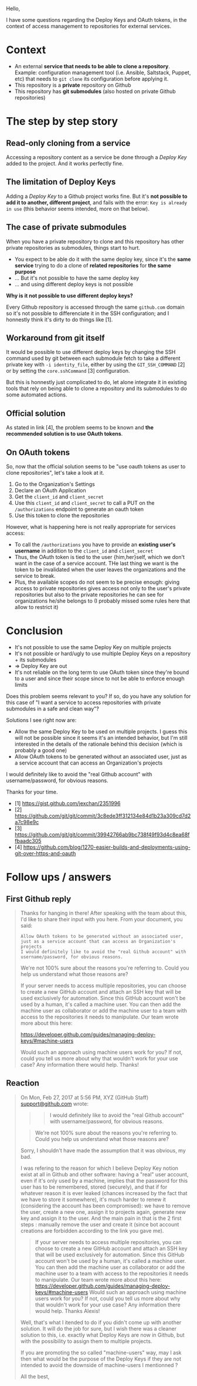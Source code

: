 Hello,

I have some questions regarding the Deploy Keys and OAuth tokens, in the context of access management to repositories for external services.

# Context

- An external **service that needs to be able to clone a repository**. Example: configuration management tool (i.e. Ansible, Saltstack, Puppet, etc) that needs to `git clone` its configuration before applying it.
- This repository is a **private** repository on Github
- This repository has **git submodules** (also hosted on private Github repositories)

# The step by step story

## Read-only cloning from a service

Accessing a repository content as a service be done through a *Deploy Key* added to the project. And it works perfectly fine.

## The limitation of Deploy Keys

Adding a *Deploy Key* to a Github project works fine. But it's **not possible to add it to another, different project**, and fails with the error: `Key is already in use` (this behavior seems intended, more on that below).

## The case of private submodules

When you have a private repository to clone and this repository has other private repositories as submodules, things start to hurt.

- You expect to be able do it with the same deploy key, since it's the **same service** trying to do a clone of **related repositories** for **the same purpose**
- ... But it's not possible to have the same deploy key
- ... and using different deploy keys is not possible

**Why is it not possible to use different deploy keys?**

Every Github repository is accessed through the same `github.com` domain so it's not possible to differenciate it in the SSH configuration; and I honnestly think it's dirty to do things like [1].

## Workaround from git itself

It would be possible to use different deploy keys by changing the SSH command used by git between each submodule fetch to take a different private key with `-i identity_file`, either by using the `GIT_SSH_COMMAND` [2] or by setting the `core.sshCommand` [3] configuration.

But this is honnestly just complicated to do, let alone integrate it in existing tools that rely on being able to clone a repository and its submodules to do some automated actions.

## Official solution

As stated in link [4], the problem seems to be known and **the recommended solution is to use OAuth tokens**.

## On OAuth tokens

So, now that the official solution seems to be "use oauth tokens as user to clone repositories", let's take a look at it.

1. Go to the Organization's Settings
2. Declare an OAuth Application
3. Get the `client_id` and `client_secret`
4. Use this `client_id` and `client_secret` to call a PUT on the `/authorizations` endpoint to generate an oauth token
5. Use this token to clone the repositories

However, what is happening here is not really appropriate for services access:

- To call the `/authorizations` you have to provide an **existing user's username** in addition to the `client_id` and `client_secret`
- Thus, the OAuth token is tied to the user {him,her}self, which we don't want in the case of a service account. THe last thing we want is the token to be invalidated when the user leaves the organizations and the service to break.
- Plus, the available scopes do not seem to be precise enough: giving access to private repositories gives access not only to the user's private repositories but also to the private repositories he can see for organizations he/she belongs to (I probably missed some rules here that allow to restrict it)

# Conclusion

- It's not possible to use the same Deploy Key on multiple projects
- It's not possible or hard/ugly to use multiple Deploy Keys on a repository + its submodules
- => Deploy Key are out
- It's not reliable on the long term to use OAuth token since they're bound to a user and since their scope since to not be able to enforce enough limits

Does this problem seems relevant to you? If so, do you have any solution for this case of "I want a service to access repositories with private submodules in a safe and clean way"?

Solutions I see right now are:

- Allow the same Deploy Key to be used on multiple projects. I guess this will not be possible since it seems it's an intended behavior, but I'm still interested in the details of the rationale behind this decision (which is probably a good one)
- Allow OAuth tokens to be generated without an associated user, just as a service account that can access an Organization's projects

I would definitely like to avoid the "real Github account" with username/password, for obvious reasons.

Thanks for your time.

- [1] https://gist.github.com/jexchan/2351996
- [2] https://github.com/git/git/commit/3c8ede3ff312134e84d1b23a309cd7d2a7c98e9c
- [3] https://github.com/git/git/commit/39942766ab9bc738f49f93d4c8ea68ffbaadc305
- [4] https://github.com/blog/1270-easier-builds-and-deployments-using-git-over-https-and-oauth

# Follow ups / answers

## First Github reply

> Thanks for hanging in there! After speaking with the team about this, I'd like to share their input with you here. From your document, you said:
> 
>     Allow OAuth tokens to be generated without an associated user, just as a service account that can access an Organization's projects
>     I would definitely like to avoid the "real Github account" with username/password, for obvious reasons.
> 
> We're not 100% sure about the reasons you're referring to. Could you help us understand what those reasons are?
> 
> If your server needs to access multiple repositories, you can choose to create a new GitHub account and attach an SSH key that will be used exclusively for automation. Since this GitHub account won't be used by a human, it's called a machine user. You can then add the machine user as collaborator or add the machine user to a team with access to the repositories it needs to manipulate. Our team wrote more about this here:
> 
> https://developer.github.com/guides/managing-deploy-keys/#machine-users
> 
> Would such an approach using machine users work for you? If not, could you tell us more about why that wouldn't work for your use case? Any information there would help. Thanks!

## Reaction

> On Mon, Feb 27, 2017 at 5:56 PM, XYZ (GitHub Staff)
> <support@github.com> wrote:
> >> I would definitely like to avoid the "real Github account" with username/password, for obvious reasons.
>
> > We're not 100% sure about the reasons you're referring to. Could you help us understand what those reasons are?
> 
> Sorry, I shouldn't have made the assumption that it was obvious, my bad.
> 
>  I was refering to the reason for which I believe Deploy Key notion
> exist at all in Github and other software: having a "real" user
> account, even if it's only used by a machine, implies that the
> password for this user has to be remembered, stored (securely), and
> that if for whatever reason it is ever leaked (chances increased by
> the fact that we have to store it somewhere), it's much harder to
> renew it (considering the account has been compromised): we have to
> remove the user, create a new one, assign it to projects again,
> generate new key and assign it to the user. And the main pain in that
> is the 2 first steps : manually remove the user and create it (since
> bot account creations are forbidden according to the link you gave
> me).
> 
>> If your server needs to access multiple repositories, you can choose to create a new GitHub account and attach an SSH key that will be used exclusively for automation. Since this GitHub account won't be used by a human, it's called a machine user. You can then add the machine user as collaborator or add the machine user to a team with access to the repositories it needs to manipulate. Our team wrote more about this here:
>> https://developer.github.com/guides/managing-deploy-keys/#machine-users
>> Would such an approach using machine users work for you? If not, could you tell us more about why that wouldn't work for your use case? Any information there would help. Thanks Alexis!
> 
> 
> Well, that's what I itended to do if you didn't come up with another solution.
> It will do the job for sure, but I wish there was a cleaner solution
> to this, i.e. exactly what Deploy Keys are now in Github, but with the
> possibility to assign them to multiple projects.
> 
> If you are promoting the so called "machine-users" way, may I ask then
> what would be the purpose of the Deploy Keys if they are not intended
> to avoid the downside of machine-users I mentionned ?
> 
> All the best,
